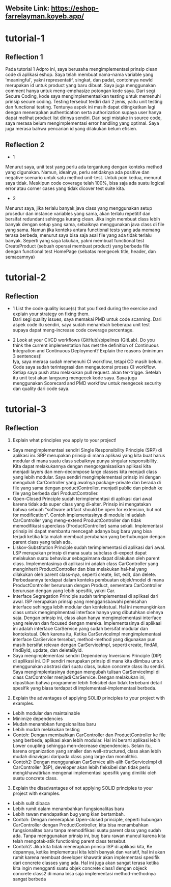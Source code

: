 ## Website Link: https://eshop-farrelayman.koyeb.app/

# tutorial-1

## Reflection 1
Pada tutorial 1 Adpro ini, saya berusaha mengimplementasi prinsip clean code di aplikasi eshop. Saya telah membuat nama-nama variable yang 'meaningful', yakni representatif, singkat, dan padat, contohnya newId merupakan id untuk product yang baru dibuat. Saya juga menggunakan comment hanya untuk meng-emphasize potongan kode saya. Dari segi Secure Coding, kode saya mengimplementasikan testing untuk memenuhi prinsip secure coding. Testing tersebut terdiri dari 2 jenis, yaitu unit testing dan functional testing. Tentunya aspek ini masih dapat ditingkatkan lagi dengan menerapkan authentication serta authorization supaya user hanya dapat melihat product list dirinya sendiri. Dari segi mistake in source code, saya merasa belum mengimplementasi error handling yang optimal. Saya juga merasa bahwa pencarian id yang dilakukan belum efisien.

## Reflection 2

- 1 <br>

Menurut saya, unit test yang perlu ada tergantung dengan konteks method yang digunakan. Namun, idealnya, perlu setidaknya ada positive dan negative scenario untuk satu method unit-test. Untuk poin kedua, menurut saya tidak. Meskipun code coverage telah 100%, bisa saja ada suatu logical error atau corner cases yang tidak dicover test suite kita. <br>

- 2 <br>

Menurut saya, jika terlalu banyak java class yang menggunakan setup prosedur dan instance variables yang sama, akan terlalu repetitif dan bersifat redundant sehingga kurang clean. Jika ingin membuat class lebih banyak dengan setup yang sama, sebaiknya menggunakan java class di file yang sama. Namun jika konteks antara functional tests yang ada memang terasa berbeda, menurut saya bisa saja asal file yang ada tidak terlalu banyak. Seperti yang saya lakukan, yakni membuat functional test CreateProduct (sebuah operasi membuat product) yang berbeda file dengan functional test HomePage (sebatas mengecek title, header, dan semacamnya)
  
# tutorial-2

## Reflection
- 1 List the code quality issue(s) that you fixed during the exercise and explain your strategy on fixing them. <br>
  Dari segi quality issues, saya memakai PMD untuk code scanning. Dari aspek code itu sendiri, saya sudah menambah beberapa unit test supaya dapat meng-increase code coverage percentage.


- 2 Look at your CI/CD workflows (GitHub)/pipelines (GitLab). Do you think the current implementation has met the definition of Continuous Integration and Continuous Deployment? Explain the reasons (minimum 3 sentences)! <br>
Iya, saya merasa sudah memenuhi CI workflow, tetapi CD masih belum. Code saya sudah terintegrasi dan mengautomsi proses CI workflow. Setiap saya push atau melakukan pull request. akan ter-trigge. Setelah itu unit test akan langsung mengecek kode saya. Saya juga menggunakan Scorecard and PMD workflow untuk mengecek security dan quality dari code saya.

# tutorial-3

## Reflection
1) Explain what principles you apply to your project! <br>
- Saya mengimplementasi sendiri Single Responsibility Principle (SRP) di aplikasi ini. SRP merupakan prinsip di mana aplikasi yang kita buat harus modular di mana suatu class sebaiknya punya singular responsibility. Kita dapat melakukannya dengan mengorganisasikan aplikasi kita menjadi layers dan men-decompose large classes kita menjadi class yang lebih modular. Saya sendiri mengimplementasi prinsip ini dengan mengubah CarController yang awalnya package-private dan berada di file yang sama dengan productController, menjadi public dan pindah ke file yang berbeda dari ProductController. <br>
- Open-Closed Principle sudah terimplementasi di aplikasi dari awal karena tidak ada super class yang di-alter. Prinsip ini mengatakan bahwa sebuah "software artifact should be open for extension, but not for modification". Contoh implementasinya di module ini adalah CarController yang meng-extend ProductController dan tidak memodifikasi superclass (ProductController) sama sekali. Implementasi prinsip ini dapat membantu mencegah adanya bug baru yang bisa terjadi ketika kita malah membuat perubahan yang berhubungan dengan parent class yang telah ada.
- Liskov-Substitution Principle sudah terimplementasi di aplikasi dari awal. LSP merupakan prinsip di mana suatu subclass di-expect dapat melakukan suatu behaviour sebagaimana dapat dilakukan oleh parent class. Implementasinya di aplikasi ini adalah class CarController yang menginherit ProductController dan bisa melakukan hal-hal yang dilakukan oleh parent class-nya, seperti create, list, edit, dan delete. Perbedaannya terdapat dalam konteks pembuatan objek/model di mana ProductController berurusan dengan Product, sementara CarController berurusan dengan yang lebih spesifik, yakni Car.
- Interface Segregation Principle sudah terimplementasi di aplikasi dari awal. ISP merupakan prinsip yang menggarisbawahi pemisahan interface sehingga lebih modular dan kontekstual. Hal ini memungkinkan class untuk mengimplmentasi interface hanya yang dibutuhkan olehnya saja. Dengan prinsip ini, class akan hanya mengimplementasi interface yang relevan dan focused dengan mereka. Implementasinya di aplikasi ini adalah interface CarService yang sudah bersifat modular dan kontekstual. Oleh karena itu, Ketika CarServiceImpl mengimplementasi interface CarService tersebut, method-method yang digunakan pun masih bersifat relevan dengan CarServiceImpl, seperti create, findAll, findById, update, dan deleteById.
- Saya mengimplementasi sendiri Dependency Inversions Principle (DIP) di aplikasi ini. DIP sendiri merupakan prinsip di mana kita diimbau untuk menggunakan abstrasi dari suatu class, bukan concrete class itu sendiri. Saya mengimplentasinya dengan mengubah tulisan CarServiceImpl di class CarController menjadi CarService. Dengan melakukan ini, dipastikan bahwa programmer lebih fleksibel dan tidak terbebani detail spesifik yang biasa terdapat di implementasi-implementasi berbeda.


2) Explain the advantages of applying SOLID principles to your project with examples.
- Lebih modular dan maintainable
- Minimize dependencies
- Mudah menambkan fungsionalitas baru
- Lebih mudah melakukan testing
- Contoh: Dengan memisahkan CarController dan ProductController ke file yang berbeda, aplikasi akan lebih modular. Hal ini berarti aplikasi lebih Lower coupling sehingga men-decrease dependencies. Selain itu, karena organization yang smaller dan well-structured, class akan lebih mudah dinavigasi daripada class yang large dan monolithic.
- Contoh2: Dengan menggunakan CarService alih-alih CarServiceImpl di CarController (ISP), developer akan lebih fleksibel dan tidak perlu mengkhawatirkan mengenai implementasi spesifik yang dimiliki oleh suatu concrete class.

3) Explain the disadvantages of not applying SOLID principles to your project with examples.
- Lebih sulit dibaca
- Lebih rumit dalam menambahkan fungsionalitas baru
- Lebih rawan mendapatkan bug yang kian bertambah.
- Contoh: Dengan menerapkan Open-closed principle, seperti hubungan CarController dengan ProductController, kita bisa menambahkan fungsionalitas baru tanpa memodifikasi suatu parent class yang sudah ada. Tanpa menggunakan prinsip ini, bug baru rawan muncul karena kita telah mengotak-atik functioning parent class tersebut.
- Contoh2: Jika kita tidak menerapkan prinsip ISP di aplikasi kita, Ke depannya, ketika implementasi kita lebih banyak dan variatif, hal ini akan rumit karena membuat developer khawatir akan implementasi spesifik dari concrete classes yang ada. Hal ini juga akan sangat terasa ketika kita ingin mengganti suatu objek concrete class1 dengan objeck concrete class2 di mana bisa saja implementasi method-methodnya sangat berbeda


